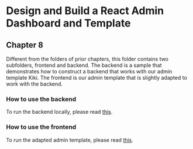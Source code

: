 # Design and Build a React Admin Dashboard and Template
## Chapter 8

Different from the folders of prior chapters, this folder contains two subfolders, frontend and backend. The backend is a sample that demonstrates how to construct a backend that works with our admin template Kiki. The frontend is our admin template that is slightly adapted to work with the backend.

### How to use the backend

To run the backend locally, please read [this](https://github.com/PacktPublishing/Design-and-Build-a-React-Admin-Dashboard-and-Template/blob/main/chapter_8/backend/README.md).

### How to use the frontend

To run the adapted admin template, please read [this](https://github.com/PacktPublishing/Design-and-Build-a-React-Admin-Dashboard-and-Template/blob/main/chapter_8/frontend/README.md).
